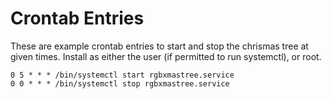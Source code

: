 # Crontab Entries

These are example crontab entries to start and stop the chrismas tree at given times.  Install as either the user (if permitted to run systemctl), or root.

```
0 5 * * * /bin/systemctl start rgbxmastree.service
0 0 * * * /bin/systemctl stop rgbxmastree.service
```

